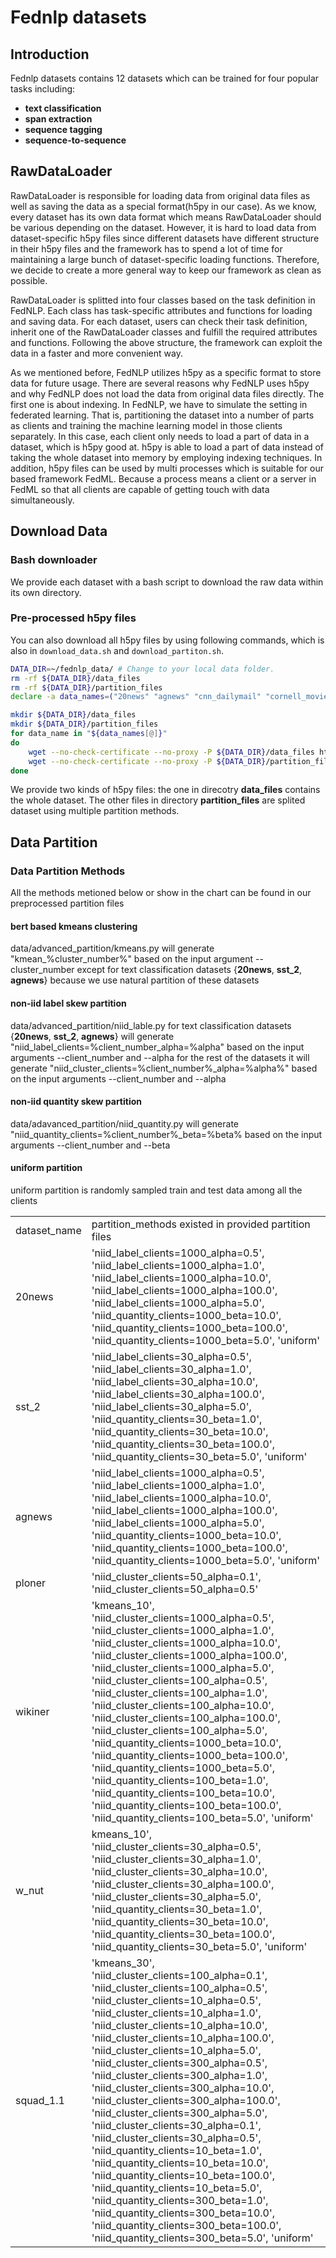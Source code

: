 # Fednlp datasets

## Introduction

Fednlp datasets contains 12 datasets which can be trained for four popular tasks including:

- **text classification**
- **span extraction**
- **sequence tagging**  
- **sequence-to-sequence**

## RawDataLoader
RawDataLoader is responsible for loading data from original data files as well as saving the data as a special format(h5py in our case). As we know, every dataset has its own data format which means RawDataLoader should be various depending on the dataset. However, it is hard to load data from dataset-specific h5py files since different datasets have different structure in their h5py files and the framework has to spend a lot of time for maintaining a large bunch of dataset-specific loading functions. Therefore, we decide to create a more general way to keep our framework as clean as possible. 

RawDataLoader is splitted into four classes based on the task definition in FedNLP. Each class has task-specific attributes and functions for loading and saving data. For each dataset, users can check their task definition, inherit one of the RawDataLoader classes and fulfill the required attributes and functions. Following the above structure, the framework can exploit the data in a faster and more convenient way.

As we mentioned before, FedNLP utilizes h5py as a specific format to store data for future usage. There are several reasons why FedNLP uses h5py and why FedNLP does not load the data from original data files directly. The first one is about indexing. In FedNLP, we have to simulate the setting in federated learning. That is, partitioning the dataset into a number of parts as clients and training the machine learning model in those clients separately. In this case, each client only needs to load a part of data in a dataset, which is h5py good at. h5py is able to load a part of data instead of taking the whole dataset into memory by employing indexing techniques. In addition, h5py files can be used by multi processes which is suitable for our based framework FedML. Because a process means a client or a server in FedML so that all clients are capable of getting touch with data simultaneously.



## Download Data

### Bash downloader
We provide each dataset with a bash script to download the raw data within its own directory.


### Pre-processed h5py files 

You can also download all h5py files by using following commands, which is also in `download_data.sh` and `download_partiton.sh`.
```bash
DATA_DIR=~/fednlp_data/	# Change to your local data folder.
rm -rf ${DATA_DIR}/data_files
rm -rf ${DATA_DIR}/partition_files
declare -a data_names=("20news" "agnews" "cnn_dailymail" "cornell_movie_dialogue" "semeval_2010_task8" "sentiment140" "squad_1.1" "ploner" "sst_2" "wikiner" "wmt_cs-en" "wmt_de-en" "wmt_ru-en" "wmt_zh-en")

mkdir ${DATA_DIR}/data_files
mkdir ${DATA_DIR}/partition_files
for data_name in "${data_names[@]}"
do
	wget --no-check-certificate --no-proxy -P ${DATA_DIR}/data_files https://fednlp.s3-us-west-1.amazonaws.com/data_files/${data_name}_data.h5
	wget --no-check-certificate --no-proxy -P ${DATA_DIR}/partition_files https://fednlp.s3-us-west-1.amazonaws.com/partition_files/${data_name}_partition.h5
done
```
We provide two kinds of h5py files: the one in direcotry **data_files**  contains the whole dataset.
The other files in directory **partition_files** are splited dataset using multiple partition methods.

## Data Partition

### Data Partition Methods 

All the methods metioned below or show in the chart can be found in our preprocessed partition files

#### bert based kmeans clustering
data/advanced_partition/kmeans.py will generate "kmean_%cluster_number%" based on the input argument --cluster_number except for text classification datasets {**20news**, **sst_2**, **agnews**} because we use natural partition of these datasets

#### non-iid label skew partition
data/advanced_partition/niid_lable.py for text classification datasets {**20news**, **sst_2**, **agnews**} will generate "niid_label_clients=%client_number_alpha=%alpha" based on the input arguments --client_number and --alpha 
for the rest of the datasets  it will generate "niid_cluster_clients=%client_number%_alpha=%alpha%" based on the input arguments --client_number and  --alpha 

#### non-iid quantity skew partition
data/adavanced_partition/niid_quantity.py will generate "niid_quantity_clients=%client_number%_beta=%beta% based on the input arguments --client_number and  --beta 

#### uniform partition
uniform partition is randomly sampled train and test data among all the clients 

|              |                                                                                                                                                                                                                                                                                                                                                                                                                                                                                                                                                                                                                                                                                                                                                                                                                                                                                                                                                                                                                                                                                                                                                                |
|--------------|----------------------------------------------------------------------------------------------------------------------------------------------------------------------------------------------------------------------------------------------------------------------------------------------------------------------------------------------------------------------------------------------------------------------------------------------------------------------------------------------------------------------------------------------------------------------------------------------------------------------------------------------------------------------------------------------------------------------------------------------------------------------------------------------------------------------------------------------------------------------------------------------------------------------------------------------------------------------------------------------------------------------------------------------------------------------------------------------------------------------------------------------------------------------|
| dataset_name | partition_methods existed in provided partition files                                                                                                                                                                                                                                                                                                                                                                                                                                                                                                                                                                                                                                                                                                                                                                                                                                                                                                                                                                                                                                                                                                                                               |
| 20news       | 'niid_label_clients=1000_alpha=0.5', 'niid_label_clients=1000_alpha=1.0', 'niid_label_clients=1000_alpha=10.0', 'niid_label_clients=1000_alpha=100.0', 'niid_label_clients=1000_alpha=5.0', 'niid_quantity_clients=1000_beta=10.0', 'niid_quantity_clients=1000_beta=100.0', 'niid_quantity_clients=1000_beta=5.0', 'uniform'                                                                                                                                                                                                                                                                                                                                                                                                                                                                                                                                                                                                                                                                                                                                                                                                                                        |
| sst_2        | 'niid_label_clients=30_alpha=0.5', 'niid_label_clients=30_alpha=1.0', 'niid_label_clients=30_alpha=10.0', 'niid_label_clients=30_alpha=100.0', 'niid_label_clients=30_alpha=5.0', 'niid_quantity_clients=30_beta=1.0', 'niid_quantity_clients=30_beta=10.0', 'niid_quantity_clients=30_beta=100.0', 'niid_quantity_clients=30_beta=5.0', 'uniform'                                                                                                                                                                                                                                                                                                                                                                                                                                                                                                                                                                                                                                                                                                                                                                                                                   |
| agnews       | 'niid_label_clients=1000_alpha=0.5', 'niid_label_clients=1000_alpha=1.0', 'niid_label_clients=1000_alpha=10.0', 'niid_label_clients=1000_alpha=100.0', 'niid_label_clients=1000_alpha=5.0', 'niid_quantity_clients=1000_beta=10.0', 'niid_quantity_clients=1000_beta=100.0', 'niid_quantity_clients=1000_beta=5.0', 'uniform'                                                                                                                                                                                                                                                                                                                                                                                                                                                                                                                                                                                                                                                                                                                                                                                                                                        |
| ploner       | 'niid_cluster_clients=50_alpha=0.1', 'niid_cluster_clients=50_alpha=0.5'                                                                                                                                                                                                                                                                                                                                                                                                                                                                                                                                                                                                                                                                                                                                                                                                                                                                                                                                                                                                                                                                                             |
| wikiner      | 'kmeans_10', 'niid_cluster_clients=1000_alpha=0.5', 'niid_cluster_clients=1000_alpha=1.0', 'niid_cluster_clients=1000_alpha=10.0', 'niid_cluster_clients=1000_alpha=100.0', 'niid_cluster_clients=1000_alpha=5.0', 'niid_cluster_clients=100_alpha=0.5', 'niid_cluster_clients=100_alpha=1.0', 'niid_cluster_clients=100_alpha=10.0', 'niid_cluster_clients=100_alpha=100.0', 'niid_cluster_clients=100_alpha=5.0', 'niid_quantity_clients=1000_beta=10.0', 'niid_quantity_clients=1000_beta=100.0', 'niid_quantity_clients=1000_beta=5.0', 'niid_quantity_clients=100_beta=1.0', 'niid_quantity_clients=100_beta=10.0', 'niid_quantity_clients=100_beta=100.0', 'niid_quantity_clients=100_beta=5.0', 'uniform' |
| w_nut        | kmeans_10', 'niid_cluster_clients=30_alpha=0.5', 'niid_cluster_clients=30_alpha=1.0', 'niid_cluster_clients=30_alpha=10.0', 'niid_cluster_clients=30_alpha=100.0', 'niid_cluster_clients=30_alpha=5.0', 'niid_quantity_clients=30_beta=1.0', 'niid_quantity_clients=30_beta=10.0', 'niid_quantity_clients=30_beta=100.0', 'niid_quantity_clients=30_beta=5.0', 'uniform'                                                                                                                                                                                                                                                                                                                                                                                                                                                                                                                                                                                                                                                                                                                                                                                             |
| squad_1.1    | 'kmeans_30', 'niid_cluster_clients=100_alpha=0.1', 'niid_cluster_clients=100_alpha=0.5', 'niid_cluster_clients=10_alpha=0.5', 'niid_cluster_clients=10_alpha=1.0', 'niid_cluster_clients=10_alpha=10.0', 'niid_cluster_clients=10_alpha=100.0', 'niid_cluster_clients=10_alpha=5.0', 'niid_cluster_clients=300_alpha=0.5', 'niid_cluster_clients=300_alpha=1.0', 'niid_cluster_clients=300_alpha=10.0', 'niid_cluster_clients=300_alpha=100.0', 'niid_cluster_clients=300_alpha=5.0', 'niid_cluster_clients=30_alpha=0.1', 'niid_cluster_clients=30_alpha=0.5', 'niid_quantity_clients=10_beta=1.0', 'niid_quantity_clients=10_beta=10.0', 'niid_quantity_clients=10_beta=100.0', 'niid_quantity_clients=10_beta=5.0', 'niid_quantity_clients=300_beta=1.0', 'niid_quantity_clients=300_beta=10.0', 'niid_quantity_clients=300_beta=100.0', 'niid_quantity_clients=300_beta=5.0', 'uniform'                                                                                                                                                                                                                                                                          |

